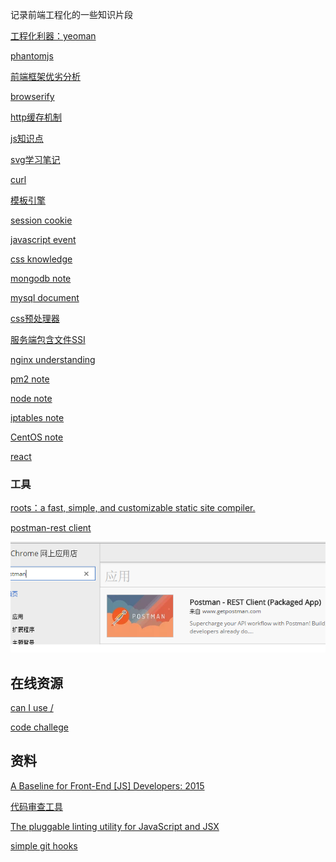 记录前端工程化的一些知识片段

[工程化利器：yeoman](https://github.com/shirlyLoveU/gitCommandCollection)

[phantomjs](./phantom.md)

[前端框架优劣分析](./mvvm.md)

[browserify](./browserify.md)

[http缓存机制](./httpCache.md)

[js知识点](./jsknowledge.md)

[svg学习笔记](./svg.md)

[curl](./curl.md)

[模板引擎](./template.md)

[session cookie](./cookie.md)

[javascript event](./event.md)

[css knowledge](./css.md)

[mongodb note](./mongodb.md)

[mysql document](./mysql.md)

[css预处理器](./preProcessCss.md)

[服务端包含文件SSI](./SSI(server_side_include).md)

[nginx understanding](./nginx.md)

[pm2 note](./pm2.md)

[node note](./node.md)

[iptables note](./iptables.md)

[CentOS note](./CentOS.md)

[react](./react.md)

### 工具
[roots：a fast, simple, and customizable static site compiler.](http://roots.cx/articles/getting-started)

[postman-rest client](https://chrome.google.com/webstore/search/postman?hl=zh-CN)

![postman](./images/postman.png)


## 在线资源
[can I use /](http://caniuse.com/)

[code challege](http://www.codewars.com/)

## 资料
[A Baseline for Front-End [JS] Developers: 2015](http://rmurphey.com/blog/2015/03/23/a-baseline-for-front-end-developers-2015/)

[代码审查工具](http://jscs.info/)

[The pluggable linting utility for JavaScript and JSX](http://eslint.org/)

[simple git hooks](https://www.npmjs.com/package/ghooks)